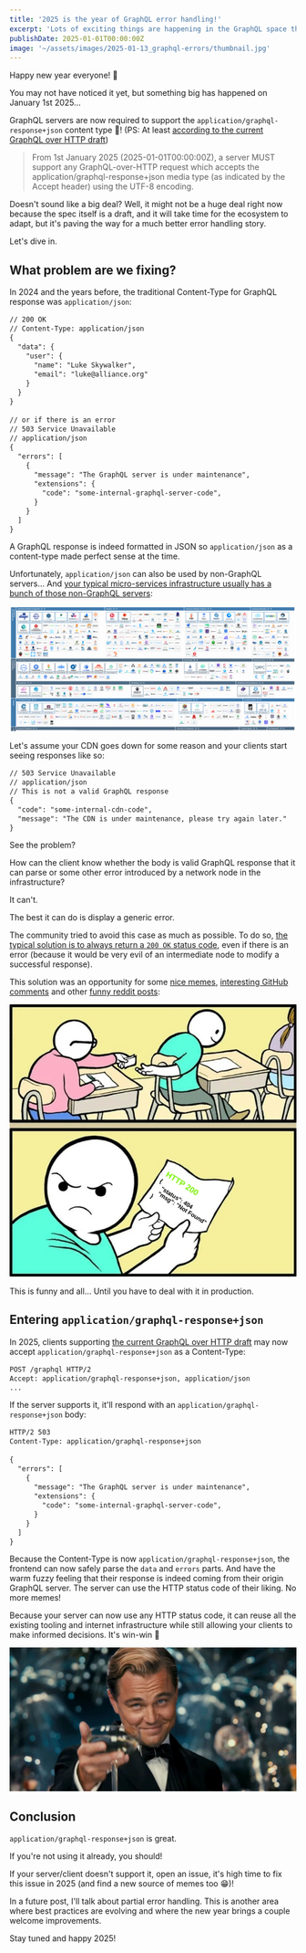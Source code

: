 ```yaml
---
title: '2025 is the year of GraphQL error handling!'
excerpt: 'Lots of exciting things are happening in the GraphQL space this year!'
publishDate: 2025-01-01T00:00:00Z
image: '~/assets/images/2025-01-13_graphql-errors/thumbnail.jpg'
---
```


Happy new year everyone! 🎉

You may not have noticed it yet, but something big has happened on January 1st 2025...

GraphQL servers are now required to support the `application/graphql-response+json` content type 🎉! (PS: At least [according to the current GraphQL over HTTP draft](https://github.com/graphql/graphql-over-http/blob/main/spec/GraphQLOverHTTP.md?plain=1#L474))

> From 1st January 2025 (2025-01-01T00:00:00Z), a server MUST support any GraphQL-over-HTTP request which accepts the application/graphql-response+json media type (as indicated by the Accept header) using the UTF-8 encoding.

Doesn't sound like a big deal? Well, it might not be a huge deal right now because the spec itself is a draft, and it will take time for the ecosystem to adapt, but it's paving the way for a much better error handling story.

Let's dive in.

## What problem are we fixing?

In 2024 and the years before, the traditional Content-Type for GraphQL response was `application/json`:

```json5
// 200 OK
// Content-Type: application/json
{
  "data": {
    "user": {
      "name": "Luke Skywalker",
      "email": "luke@alliance.org"
    }
  }
}

// or if there is an error
// 503 Service Unavailable
// application/json
{
  "errors": [
    {
      "message": "The GraphQL server is under maintenance",
      "extensions": {
        "code": "some-internal-graphql-server-code",
      }
    }
  ]
}
```

A GraphQL response is indeed formatted in JSON so `application/json` as a content-type made perfect sense at the time.

Unfortunately, `application/json` can also be used by non-GraphQL servers... And [your typical micro-services infrastructure usually has a bunch of those non-GraphQL servers](https://landscape.cncf.io/):

![](../../assets/images/2025-01-13_graphql-errors/landscape.png)

Let's assume your CDN goes down for some reason and your clients start seeing responses like so:

```JSON5
// 503 Service Unavailable
// application/json
// This is not a valid GraphQL response
{
  "code": "some-internal-cdn-code",
  "message": "The CDN is under maintenance, please try again later."
}
```

See the problem?

How can the client know whether the body is valid GraphQL response that it can parse or some other error introduced by a network node in the infrastructure? 

It can't.

The best it can do is display a generic error.

The community tried to avoid this case as much as possible. To do so, [the typical solution is to always return a `200 OK` status code](https://graphql.github.io/graphql-over-http/draft/#note-ba11a), even if there is an error (because it would be very evil of an intermediate node to modify a successful response). 

This solution was an opportunity for some [nice memes](https://x.com/iamdevloper/status/1384074981840097289), [interesting GitHub comments](https://github.com/rmosolgo/graphql-ruby/issues/1130#issuecomment-347373937) and other [funny reddit posts](https://www.reddit.com/r/ProgrammerHumor/comments/q4g93s/why/):

![](../../assets/images/2025-01-13_graphql-errors/200_ok.webp)

This is funny and all... Until you have to deal with it in production.

## Entering `application/graphql-response+json`

In 2025, clients supporting [the current GraphQL over HTTP draft](https://graphql.github.io/graphql-over-http/draft/) may now accept `application/graphql-response+json` as a Content-Type:

``` 
POST /graphql HTTP/2
Accept: application/graphql-response+json, application/json
...
```

If the server supports it, it'll respond with an `application/graphql-response+json` body:

``` 
HTTP/2 503
Content-Type: application/graphql-response+json

{
  "errors": [
    {
      "message": "The GraphQL server is under maintenance",
      "extensions": {
        "code": "some-internal-graphql-server-code",
      }
    }
  ]
}
```

Because the Content-Type is now `application/graphql-response+json`, the frontend can now safely parse the `data` and `errors` parts. And have the warm fuzzy feeling that their response is indeed coming from their origin GraphQL server. The server can use the HTTP status code of their liking. No more memes!

Because your server can now use any HTTP status code, it can reuse all the existing tooling and internet infrastructure while still allowing your clients to make informed decisions. It's win-win 🙌

![](../../assets/images/2025-01-13_graphql-errors/success.jpg)

## Conclusion

`application/graphql-response+json` is great. 

If you're not using it already, you should! 

If your server/client doesn't support it, open an issue, it's high time to fix this issue in 2025 (and find a new source of memes too 😁)!

In a future post, I'll talk about partial error handling. This is another area where best practices are evolving and where the new year brings a couple welcome improvements. 

Stay tuned and happy 2025!




